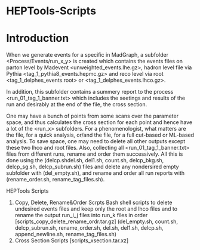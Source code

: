 # HEPTools-Scripts
# Introduction
When we generate events for a specific <Process> in MadGraph, a subfolder <Process/Events/run_x_y> is created which contains the events files on parton level by Madevent <unweighted_events.lhe.gz>, hadron level file via Pythia <tag_1_pythia8_events.hepmc.gz> and reco level via root <tag_1_delphes_events.root> or <tag_1_delphes_events.lhco.gz>. 

In addition, this subfolder contains a summery report to the process <run_01_tag_1_banner.txt> which includes the seetings and results of the run and desirably at the end of the file, the cross section.

One may have a bunch of points from some scans over the parameter space, and thus calculates the cross section for each point and hence have a lot of the <run_x> subfolders. For a phenomenologist, what matters are the <lhco> file, for a quick analysis, or/and the <root> file, for a full cut-based or ML-based analysis. To save space, one may need to delete all other outputs except these two lhco and root files. Also, collecting all <run_01_tag_1_banner.txt> files from different runs, rename and order them successively. All this is done using the (delcp.shdel.sh, del1.sh, count.sh, delcp_bkg.sh, delcp_sg.sh, delcp_subrun.sh) files and delete any nondersired empty subfolder with (del_empty.sh), and rename and order all run reports with (rename_order.sh, rename_tag_files.sh).

HEPTools Scripts

1. Copy, Delete, Rename&Order Scrpts
   Bash shell scripts to delete undesired events files and keep only the root and lhco files and to rename the output
   run_i_j files into run_k files in order
   [scripts_copy_delete_rename_ordr.tar.gz]
   (del_empty.sh, count.sh, delcp_subrun.sh, rename_order.sh, del.sh, del1.sh, delcp.sh, append_newline.sh, rename_tag_files.sh)
3. Cross Section Scripts
   [scripts_xsection.tar.xz]

